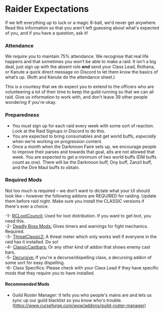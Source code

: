 # Raider Expectations

If we left everything up to luck or a magic 8-ball, we'd never get anywhere. Read this information so that you aren't left guessing about what's expected of you, and if you have a question, ask it!

### Attendance
We require you to maintain 75% attendance. We recognise that real life happens and that sometimes you won’t be able to make a raid.
It isn’t a big deal, just sign up with the absent role **_and_** send your Class Lead, Rothana, or Kanute a quick direct message on Discord to let them know the basics of what’s up. (Roth and Kanute do the attendance sheet.)

This is a courtesy that we do expect you to extend to the officers who are volunteering a lot of their time to keep the guild running so that we can all raid. Give us information to work with, and don't leave 39 other people wondering if you're okay.

### Preparedness
- You _must_ sign up for each raid every week with some sort of reaction. Look at the Raid Signups in Discord to do this.
- You are expected to bring consumables and get world buffs, _especially_ when we’re working on progression content.
- Once a month when the Darkmoon Faire sets up, we encourage people to improve their parses and towards that goal, alts are not allowed that week. You are expected to get a minimum of two world buffs (DM buffs count as one). There will be the Darkmoon buff, Ony buff, Zanzil buff, and the Dire Maul buffs to obtain.

### Required Mods
Not too much is required – we don’t want to dictate what your UI should look like – however the following addons are REQUIRED for raiding. Update them before raid night. Make sure you install the CLASSIC versions if there's ever a choice.

-1- [RCLootCouncil:](https://www.curseforge.com/wow/addons/rclootcouncil-classic) Used for loot distribution. If you want to get loot, you need this. <br />
-2- [Deadly Boss Mods:](https://www.curseforge.com/wow/addons/deadly-boss-mods) Gives timers and warnings for fight mechanics. Required. <br />
-3- [ThreatClassic2:](https://www.curseforge.com/wow/addons/ThreatClassic2) A threat meter which only works well if everyone in the raid has it installed. Do so! <br />
-4- [ClassicCastbars:](https://www.curseforge.com/wow/addons/classiccastbars) Or any other kind of addon that shows enemy cast bars. <br />
-5- [Decursive:](https://www.curseforge.com/wow/addons/decursive) If you're a decurse/dispelling class, a decursing addon of some sort for easy dispelling. <br />
-6- Class Specifics: Please check with your Class Lead if they have specific mods that they require you to have installed. 

#### Recommended Mods
- Guild Roster Manager: It tells you who people's mains are and lets us sync up our guild blacklist so you know who's trouble.
    (https://www.curseforge.com/wow/addons/guild-roster-manager)
